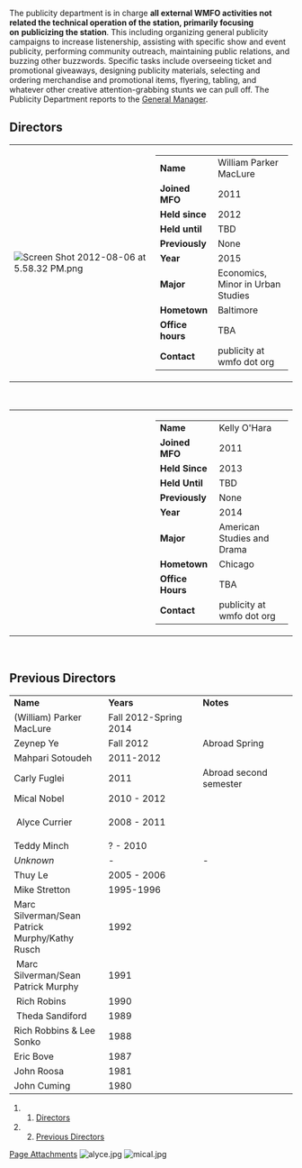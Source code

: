 The publicity department is in charge **all external WMFO activities not related the technical operation of the station, primarily focusing on** **publicizing the station**. This including organizing general publicity campaigns to increase listenership, assisting with specific show and event publicity, performing community outreach, maintaining public relations, and buzzing other buzzwords. Specific tasks include overseeing ticket and promotional giveaways, designing publicity materials, selecting and ordering merchandise and promotional items, flyering, tabling, and whatever other creative attention-grabbing stunts we can pull off. The Publicity Department reports to the [General Manager](https://wiki.wmfo.org/About_WMFO/Executive_Board/GM's_Office "GM's Office").

Directors
---------

<table>
<col width="50%" />
<col width="50%" />
<tbody>
<tr class="odd">
<td align="left"><p><img src="https://wiki.wmfo.org/@api/deki/files/444/=Screen_Shot_2012-08-06_at_5.58.32_PM.png" alt="Screen Shot 2012-08-06 at 5.58.32 PM.png" /></p></td>
<td align="left"><table>
<tbody>
<tr class="odd">
<td align="left"><strong>Name</strong></td>
<td align="left">William Parker MacLure</td>
</tr>
<tr class="even">
<td align="left"><strong>Joined MFO</strong></td>
<td align="left">2011</td>
</tr>
<tr class="odd">
<td align="left"><strong>Held since</strong></td>
<td align="left">2012</td>
</tr>
<tr class="even">
<td align="left"><strong>Held until</strong></td>
<td align="left">TBD</td>
</tr>
<tr class="odd">
<td align="left"><strong>Previously</strong></td>
<td align="left">None</td>
</tr>
<tr class="even">
<td align="left"><strong>Year</strong></td>
<td align="left">2015</td>
</tr>
<tr class="odd">
<td align="left"><strong>Major</strong></td>
<td align="left">Economics, Minor in Urban Studies</td>
</tr>
<tr class="even">
<td align="left"><strong>Hometown</strong></td>
<td align="left">Baltimore</td>
</tr>
<tr class="odd">
<td align="left"><strong>Office hours</strong></td>
<td align="left">TBA</td>
</tr>
<tr class="even">
<td align="left"><strong>Contact</strong></td>
<td align="left"><script type="text/javascript">
<!--
h='&#x77;&#x6d;&#102;&#x6f;&#46;&#x6f;&#114;&#x67;';a='&#64;';n='&#112;&#x75;&#98;&#108;&#x69;&#x63;&#x69;&#116;&#x79;';e=n+a+h;
document.write('<a h'+'ref'+'="ma'+'ilto'+':'+e+'">'+e+'<\/'+'a'+'>');
// -->
</script><noscript>&#112;&#x75;&#98;&#108;&#x69;&#x63;&#x69;&#116;&#x79;&#32;&#x61;&#116;&#32;&#x77;&#x6d;&#102;&#x6f;&#32;&#100;&#x6f;&#116;&#32;&#x6f;&#114;&#x67;</noscript></td>
</tr>
</tbody>
</table></td>
</tr>
</tbody>
</table>

 

<table>
<col width="50%" />
<col width="50%" />
<tbody>
<tr class="odd">
<td align="left"><a href="https://wiki.wmfo.org/@api/deki/files/529/=563019_10200169965124642_1896309857_n.jpg" title="563019_10200169965124642_1896309857_n.jpg"><embed src="https://wiki.wmfo.org/@api/deki/files/529/=563019_10200169965124642_1896309857_n.jpg?size=webview" /></a></td>
<td align="left"><table>
<tbody>
<tr class="odd">
<td align="left"><strong>Name</strong></td>
<td align="left">Kelly O'Hara</td>
</tr>
<tr class="even">
<td align="left"><strong>Joined MFO</strong></td>
<td align="left">2011</td>
</tr>
<tr class="odd">
<td align="left"><strong>Held Since</strong></td>
<td align="left">2013</td>
</tr>
<tr class="even">
<td align="left"><strong>Held Until</strong></td>
<td align="left">TBD</td>
</tr>
<tr class="odd">
<td align="left"><strong>Previously</strong></td>
<td align="left">None</td>
</tr>
<tr class="even">
<td align="left"><strong>Year</strong></td>
<td align="left">2014</td>
</tr>
<tr class="odd">
<td align="left"><strong>Major</strong></td>
<td align="left">American Studies and Drama</td>
</tr>
<tr class="even">
<td align="left"><strong>Hometown</strong></td>
<td align="left">Chicago</td>
</tr>
<tr class="odd">
<td align="left"><strong>Office Hours</strong></td>
<td align="left">TBA</td>
</tr>
<tr class="even">
<td align="left"><strong>Contact</strong></td>
<td align="left"><script type="text/javascript">
<!--
h='&#x77;&#x6d;&#102;&#x6f;&#46;&#x6f;&#114;&#x67;';a='&#64;';n='&#112;&#x75;&#98;&#108;&#x69;&#x63;&#x69;&#116;&#x79;';e=n+a+h;
document.write('<a h'+'ref'+'="ma'+'ilto'+':'+e+'">'+e+'<\/'+'a'+'>');
// -->
</script><noscript>&#112;&#x75;&#98;&#108;&#x69;&#x63;&#x69;&#116;&#x79;&#32;&#x61;&#116;&#32;&#x77;&#x6d;&#102;&#x6f;&#32;&#100;&#x6f;&#116;&#32;&#x6f;&#114;&#x67;</noscript></td>
</tr>
</tbody>
</table></td>
</tr>
</tbody>
</table>

 

Previous Directors
------------------

<table>
<col width="33%" />
<col width="33%" />
<col width="33%" />
<tbody>
<tr class="odd">
<td align="left"><strong>Name</strong></td>
<td align="left"><strong>Years</strong></td>
<td align="left"><strong>Notes</strong></td>
</tr>
<tr class="even">
<td align="left">(William) Parker MacLure</td>
<td align="left">Fall 2012-Spring 2014</td>
<td align="left"> </td>
</tr>
<tr class="odd">
<td align="left">Zeynep Ye</td>
<td align="left">Fall 2012</td>
<td align="left">Abroad Spring</td>
</tr>
<tr class="even">
<td align="left">Mahpari Sotoudeh</td>
<td align="left">2011-2012</td>
<td align="left"> </td>
</tr>
<tr class="odd">
<td align="left">Carly Fuglei</td>
<td align="left">2011</td>
<td align="left">Abroad second semester</td>
</tr>
<tr class="even">
<td align="left">Mical Nobel</td>
<td align="left">2010 - 2012</td>
<td align="left"> </td>
</tr>
<tr class="odd">
<td align="left"><p> Alyce Currier</p></td>
<td align="left">2008 - 2011</td>
<td align="left"> </td>
</tr>
<tr class="even">
<td align="left">Teddy Minch</td>
<td align="left">? - 2010</td>
<td align="left"> </td>
</tr>
<tr class="odd">
<td align="left"><em>Unknown</em></td>
<td align="left">-</td>
<td align="left">-</td>
</tr>
<tr class="even">
<td align="left">Thuy Le</td>
<td align="left">2005 - 2006</td>
<td align="left"> </td>
</tr>
<tr class="odd">
<td align="left">Mike Stretton</td>
<td align="left">1995-1996</td>
<td align="left"> </td>
</tr>
<tr class="even">
<td align="left">Marc Silverman/Sean Patrick Murphy/Kathy Rusch</td>
<td align="left">1992</td>
<td align="left"> </td>
</tr>
<tr class="odd">
<td align="left"> Marc Silverman/Sean Patrick Murphy</td>
<td align="left">1991</td>
<td align="left"> </td>
</tr>
<tr class="even">
<td align="left"> Rich Robins</td>
<td align="left">1990</td>
<td align="left"> </td>
</tr>
<tr class="odd">
<td align="left"> Theda Sandiford</td>
<td align="left">1989</td>
<td align="left"> </td>
</tr>
<tr class="even">
<td align="left">Rich Robbins &amp; Lee Sonko</td>
<td align="left">1988</td>
<td align="left"> </td>
</tr>
<tr class="odd">
<td align="left">Eric Bove</td>
<td align="left">1987</td>
<td align="left"> </td>
</tr>
<tr class="even">
<td align="left">John Roosa</td>
<td align="left">1981</td>
<td align="left"> </td>
</tr>
<tr class="odd">
<td align="left">John Cuming</td>
<td align="left">1980</td>
<td align="left"> </td>
</tr>
</tbody>
</table>

1.  1. [Directors](#Directors)
2.  2. [Previous Directors](#Previous_Directors)

[Page Attachments](https://wiki-files.wmfo.org/About_WMFO/Executive_Board/Publicity_Dept.)
![alyce.jpg](https://wiki-files.wmfo.org/About_WMFO/Executive_Board/Publicity_Dept./alyce.jpg)
![mical.jpg](https://wiki-files.wmfo.org/About_WMFO/Executive_Board/Publicity_Dept./mical.jpg)
